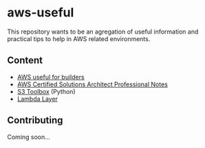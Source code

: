 # aws-useful

This repository wants to be an agregation of useful information and practical tips to help in AWS related environments.

## Content

* [AWS useful for builders](./AWS-useful.md)
* [AWS Certified Solutions Architect Professional Notes](./AWS-CSA-Pro.md)
* [S3 Toolbox](./s3_toolbox.py) (Python)
* [Lambda Layer](./lambda-layer.md)

## Contributing

Coming soon...
